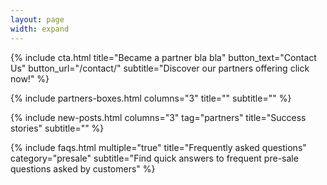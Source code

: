 ```yaml
---
layout: page
width: expand
---
```

{% include cta.html title="Became a partner bla bla" button_text="Contact Us" button_url="/contact/" subtitle="Discover our partners offering click now!" %}
<!-- Browse Topics -->
{% include partners-boxes.html columns="3" title="" subtitle="" %}
<!-- New posts -->
{% include new-posts.html columns="3" tag="partners" title="Success stories" subtitle="" %}
<!-- faqs -->
{% include faqs.html multiple="true" title="Frequently asked questions" category="presale" subtitle="Find quick answers to frequent pre-sale questions asked by customers" %}